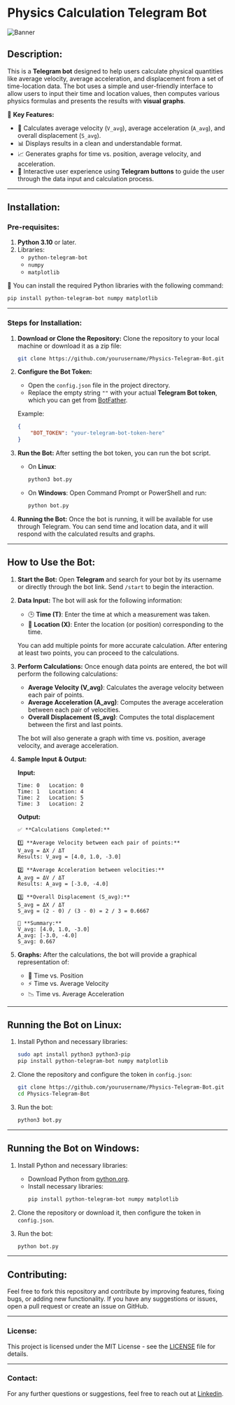 
# Physics Calculation Telegram Bot

![Banner](https://github.com/zahednia/TelegramPhysic/blob/main/photo.jpg)  <!-- Add your image path here -->

## **Description:**
This is a **Telegram bot** designed to help users calculate physical quantities like average velocity, average acceleration, and displacement from a set of time-location data. The bot uses a simple and user-friendly interface to allow users to input their time and location values, then computes various physics formulas and presents the results with **visual graphs**.

🎯 **Key Features:**
- 📐 Calculates average velocity (`V_avg`), average acceleration (`A_avg`), and overall displacement (`S_avg`).
- 📊 Displays results in a clean and understandable format.
- 📈 Generates graphs for time vs. position, average velocity, and acceleration.
- 💬 Interactive user experience using **Telegram buttons** to guide the user through the data input and calculation process.

---

## **Installation:**

### **Pre-requisites:**
1. **Python 3.10** or later.
2. Libraries:
   - `python-telegram-bot`
   - `numpy`
   - `matplotlib`

🔧 You can install the required Python libraries with the following command:
```bash
pip install python-telegram-bot numpy matplotlib
```

---

### **Steps for Installation:**

1. **Download or Clone the Repository:**
   Clone the repository to your local machine or download it as a zip file:
   ```bash
   git clone https://github.com/yourusername/Physics-Telegram-Bot.git
   ```

2. **Configure the Bot Token:**
   - Open the `config.json` file in the project directory.
   - Replace the empty string `""` with your actual **Telegram Bot token**, which you can get from [BotFather](https://core.telegram.org/bots#botfather).

   Example:
   ```json
   {
       "BOT_TOKEN": "your-telegram-bot-token-here"
   }
   ```

3. **Run the Bot:**
   After setting the bot token, you can run the bot script.

   - On **Linux**:
     ```bash
     python3 bot.py
     ```

   - On **Windows**:
     Open Command Prompt or PowerShell and run:
     ```bash
     python bot.py
     ```

4. **Running the Bot:**
   Once the bot is running, it will be available for use through Telegram. You can send time and location data, and it will respond with the calculated results and graphs.

---

## **How to Use the Bot:**

1. **Start the Bot:**
   Open **Telegram** and search for your bot by its username or directly through the bot link. Send `/start` to begin the interaction.

2. **Data Input:**
   The bot will ask for the following information:
   - 🕒 **Time (T)**: Enter the time at which a measurement was taken.
   - 📍 **Location (X)**: Enter the location (or position) corresponding to the time.

   You can add multiple points for more accurate calculation. After entering at least two points, you can proceed to the calculations.

3. **Perform Calculations:**
   Once enough data points are entered, the bot will perform the following calculations:
   - **Average Velocity (V_avg)**: Calculates the average velocity between each pair of points.
   - **Average Acceleration (A_avg)**: Computes the average acceleration between each pair of velocities.
   - **Overall Displacement (S_avg)**: Computes the total displacement between the first and last points.
   
   The bot will also generate a graph with time vs. position, average velocity, and average acceleration.

4. **Sample Input & Output:**

   **Input:**
   ```
   Time: 0   Location: 0
   Time: 1   Location: 4
   Time: 2   Location: 5
   Time: 3   Location: 2
   ```
   
   **Output:**
   ```
   ✅ **Calculations Completed:**
   
   1️⃣ **Average Velocity between each pair of points:**
   V_avg = ΔX / ΔT
   Results: V_avg = [4.0, 1.0, -3.0]
   
   2️⃣ **Average Acceleration between velocities:**
   A_avg = ΔV / ΔT
   Results: A_avg = [-3.0, -4.0]
   
   3️⃣ **Overall Displacement (S_avg):**
   S_avg = ΔX / ΔT
   S_avg = (2 - 0) / (3 - 0) = 2 / 3 = 0.6667
   
   🔹 **Summary:**
   V_avg: [4.0, 1.0, -3.0]
   A_avg: [-3.0, -4.0]
   S_avg: 0.667
   ```

5. **Graphs:**
   After the calculations, the bot will provide a graphical representation of:
   - 📍 Time vs. Position
   - ⚡ Time vs. Average Velocity
   - 📉 Time vs. Average Acceleration

---

## **Running the Bot on Linux:**
1. Install Python and necessary libraries:
   ```bash
   sudo apt install python3 python3-pip
   pip install python-telegram-bot numpy matplotlib
   ```

2. Clone the repository and configure the token in `config.json`:
   ```bash
   git clone https://github.com/yourusername/Physics-Telegram-Bot.git
   cd Physics-Telegram-Bot
   ```

3. Run the bot:
   ```bash
   python3 bot.py
   ```

---

## **Running the Bot on Windows:**
1. Install Python and necessary libraries:
   - Download Python from [python.org](https://www.python.org/downloads/).
   - Install necessary libraries:
     ```bash
     pip install python-telegram-bot numpy matplotlib
     ```

2. Clone the repository or download it, then configure the token in `config.json`.

3. Run the bot:
   ```bash
   python bot.py
   ```

---

## **Contributing:**

Feel free to fork this repository and contribute by improving features, fixing bugs, or adding new functionality. If you have any suggestions or issues, open a pull request or create an issue on GitHub.

---

### **License:**
This project is licensed under the MIT License - see the [LICENSE](LICENSE) file for details.

---

### **Contact:**
For any further questions or suggestions, feel free to reach out at [Linkedin](https://www.linkedin.com/in/kourosh-zahednia/).
